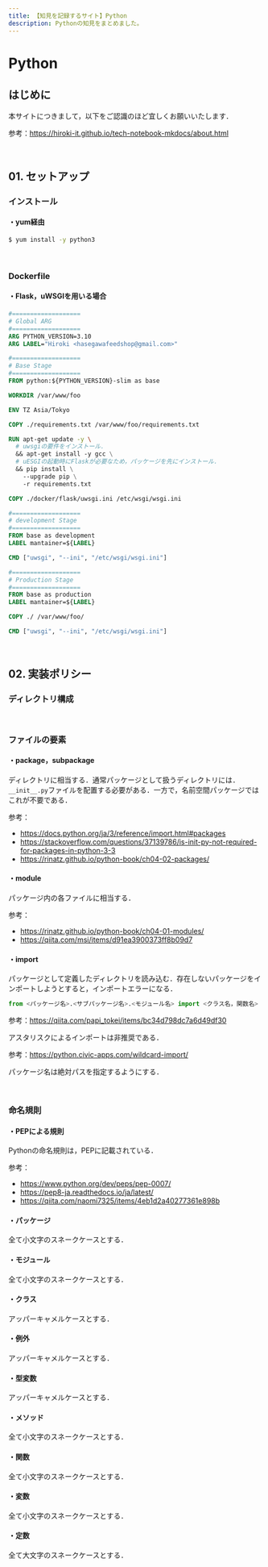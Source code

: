```yaml
---
title: 【知見を記録するサイト】Python
description: Pythonの知見をまとめました。
---
```


# Python

## はじめに

本サイトにつきまして，以下をご認識のほど宜しくお願いいたします．

参考：https://hiroki-it.github.io/tech-notebook-mkdocs/about.html

<br>

## 01. セットアップ

### インストール

#### ・yum経由

```bash
$ yum install -y python3
```

<br>

### Dockerfile

#### ・Flask，uWSGIを用いる場合

```dockerfile
#===================
# Global ARG
#===================
ARG PYTHON_VERSION=3.10
ARG LABEL="Hiroki <hasegawafeedshop@gmail.com>"

#===================
# Base Stage
#===================
FROM python:${PYTHON_VERSION}-slim as base

WORKDIR /var/www/foo

ENV TZ Asia/Tokyo

COPY ./requirements.txt /var/www/foo/requirements.txt

RUN apt-get update -y \
  # uwsgiの要件をインストール．
  && apt-get install -y gcc \
  # uESGIの起動時にFlaskが必要なため，パッケージを先にインストール．
  && pip install \
    --upgrade pip \
    -r requirements.txt

COPY ./docker/flask/uwsgi.ini /etc/wsgi/wsgi.ini

#===================
# development Stage
#===================
FROM base as development
LABEL mantainer=${LABEL}

CMD ["uwsgi", "--ini", "/etc/wsgi/wsgi.ini"]

#===================
# Production Stage
#===================
FROM base as production
LABEL mantainer=${LABEL}

COPY ./ /var/www/foo/

CMD ["uwsgi", "--ini", "/etc/wsgi/wsgi.ini"]
```

<br>

## 02. 実装ポリシー

### ディレクトリ構成

<br>

### ファイルの要素

#### ・package，subpackage

ディレクトリに相当する．通常パッケージとして扱うディレクトリには．```__init__.py```ファイルを配置する必要がある．一方で，名前空間パッケージではこれが不要である．

参考：

- https://docs.python.org/ja/3/reference/import.html#packages
- https://stackoverflow.com/questions/37139786/is-init-py-not-required-for-packages-in-python-3-3
- https://rinatz.github.io/python-book/ch04-02-packages/

#### ・module

パッケージ内の各ファイルに相当する．

参考：

- https://rinatz.github.io/python-book/ch04-01-modules/
- https://qiita.com/msi/items/d91ea3900373ff8b09d7

#### ・import

パッケージとして定義したディレクトリを読み込む．存在しないパッケージをインポートしようとすると，インポートエラーになる．

```python
from <パッケージ名>.<サブパッケージ名>.<モジュール名> import <クラス名，関数名>
```

参考：https://qiita.com/papi_tokei/items/bc34d798dc7a6d49df30

アスタリスクによるインポートは非推奨である．

参考：https://python.civic-apps.com/wildcard-import/

パッケージ名は絶対パスを指定するようにする．

<br>

### 命名規則

#### ・PEPによる規則

Pythonの命名規則は，PEPに記載されている．

参考：

- https://www.python.org/dev/peps/pep-0007/
- https://pep8-ja.readthedocs.io/ja/latest/
- https://qiita.com/naomi7325/items/4eb1d2a40277361e898b

#### ・パッケージ

全て小文字のスネークケースとする．

#### ・モジュール

全て小文字のスネークケースとする．

#### ・クラス

アッパーキャメルケースとする．

#### ・例外

アッパーキャメルケースとする．

#### ・型変数

アッパーキャメルケースとする．

#### ・メソッド

全て小文字のスネークケースとする．

#### ・関数

全て小文字のスネークケースとする．

#### ・変数

全て小文字のスネークケースとする．

#### ・定数

全て大文字のスネークケースとする．

